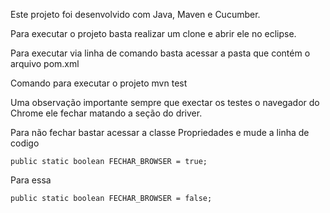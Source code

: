 Este projeto foi desenvolvido com Java, Maven e Cucumber. 

Para executar o projeto basta realizar um clone e abrir ele no eclipse. 

Para executar via linha de comando basta acessar a pasta que contém o arquivo pom.xml

Comando para executar o projeto mvn test

Uma observação importante sempre que exectar os testes o navegador do Chrome ele fechar matando a seção do driver. 

Para não fechar bastar acessar a classe Propriedades e mude a linha de codigo 

	public static boolean FECHAR_BROWSER = true;

Para essa 

	public static boolean FECHAR_BROWSER = false;

